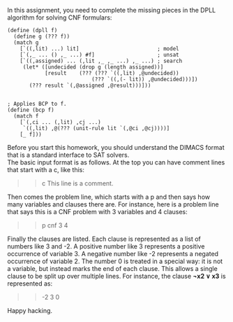 In this assignment, you need to complete the missing pieces in the DPLL algorithm for solving CNF formulars:
```
(define (dpll f)
  (define g (??? f))
  (match g
    [`((,lit) ...) lit]                         ; model
    [`(,_ ... () ,_ ...) #f]                    ; unsat
    [`((,assigned) ... (,lit ,_ ,_ ...) ,_ ...) ; search
     (let* ([undecided (drop g (length assigned))]
            [result    (??? (??? `((,lit) ,@undecided))
                           (??? `((,(- lit)) ,@undecided)))])
       (??? result `(,@assigned ,@result)))]))
       
       
; Applies BCP to f.
(define (bcp f)
  (match f
    [`(,ci ... (,lit) ,cj ...)
     `((,lit) ,@(??? (unit-rule lit `(,@ci ,@cj))))]
    [_ f]))
```                
Before you start this homework, you should understand the DIMACS format that is a standard interface to SAT solvers.      
The basic input format is as follows. At the top you can have comment lines that start with a c, like this:

>>c This line is a comment.

Then comes the problem line, which starts with a p and then says how many variables and clauses there are. For instance, here is a problem line that says this is a CNF problem with 3 variables and 4 clauses:

>>p cnf 3 4

Finally the clauses are listed. Each clause is represented as a list of numbers like 3 and -2. A positive number like 3 represents a positive occurrence of variable 3. A negative number like -2 represents a negated occurrence of variable 2.
The number 0 is treated in a special way: it is not a variable, but instead marks the end of each clause. This allows a single clause to be split up over multiple lines. For instance, the clause **¬x2 ∨ x3** is represented as:
>> -2 3 0

Happy hacking.


